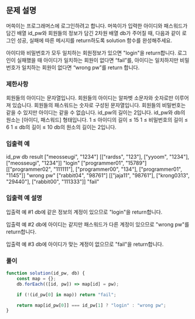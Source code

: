 ## 문제 설명

머쓱이는 프로그래머스에 로그인하려고 합니다. 머쓱이가 입력한 아이디와 패스워드가 담긴 배열 id_pw와 회원들의 정보가 담긴 2차원 배열 db가 주어질 때, 다음과 같이 로그인 성공, 실패에 따른 메시지를 return하도록 solution 함수를 완성해주세요.

아이디와 비밀번호가 모두 일치하는 회원정보가 있으면 "login"을 return합니다.
로그인이 실패했을 때 아이디가 일치하는 회원이 없다면 “fail”를, 아이디는 일치하지만 비밀번호가 일치하는 회원이 없다면 “wrong pw”를 return 합니다.

### 제한사항

회원들의 아이디는 문자열입니다.
회원들의 아이디는 알파벳 소문자와 숫자로만 이루어져 있습니다.
회원들의 패스워드는 숫자로 구성된 문자열입니다.
회원들의 비밀번호는 같을 수 있지만 아이디는 같을 수 없습니다.
id_pw의 길이는 2입니다.
id_pw와 db의 원소는 [아이디, 패스워드] 형태입니다.
1 ≤ 아이디의 길이 ≤ 15
1 ≤ 비밀번호의 길이 ≤ 6
1 ≤ db의 길이 ≤ 10
db의 원소의 길이는 2입니다.

### 입출력 예

id_pw db result
["meosseugi", "1234"] [["rardss", "123"], ["yyoom", "1234"], ["meosseugi", "1234"]] "login"
["programmer01", "15789"] [["programmer02", "111111"], ["programmer00", "134"], ["programmer01", "1145"]] "wrong pw"
["rabbit04", "98761"] [["jaja11", "98761"], ["krong0313", "29440"], ["rabbit00", "111333"]] "fail"

### 입출력 예 설명

입출력 예 #1
db에 같은 정보의 계정이 있으므로 "login"을 return합니다.

입출력 예 #2
db에 아이디는 같지만 패스워드가 다른 계정이 있으므로 "wrong pw"를 return합니다.

입출력 예 #3
db에 아이디가 맞는 계정이 없으므로 "fail"을 return합니다.

### 풀이

```javaScript
function solution(id_pw, db) {
    const map = {};
    db.forEach(([id, pw]) => map[id] = pw);

    if (!(id_pw[0] in map)) return "fail";

    return map[id_pw[0]] === id_pw[1] ? "login" : "wrong pw";
}
```
